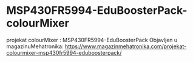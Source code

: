# MSP430FR5994-EduBoosterPack-colourMixer

projekat colourMixer : MSP430FR5994-EduBoosterPack
Objavljen u magazinuMehatronika:
https://www.magazinmehatronika.com/projekat-colourmixer-msp430fr5994-eduboosterpack/
